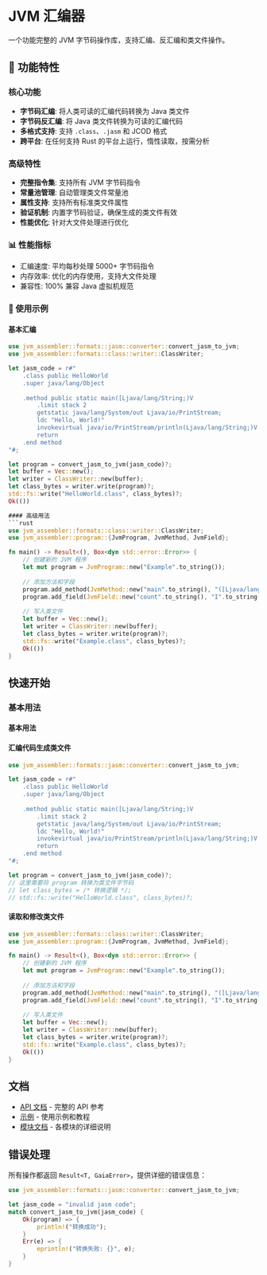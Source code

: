 # JVM 汇编器

一个功能完整的 JVM 字节码操作库，支持汇编、反汇编和类文件操作。

## 🚀 功能特性

### 核心功能
- **字节码汇编**: 将人类可读的汇编代码转换为 Java 类文件
- **字节码反汇编**: 将 Java 类文件转换为可读的汇编代码
- **多格式支持**: 支持 `.class`、`.jasm` 和 JCOD 格式
- **跨平台**: 在任何支持 Rust 的平台上运行，惰性读取，按需分析

### 高级特性
- **完整指令集**: 支持所有 JVM 字节码指令
- **常量池管理**: 自动管理类文件常量池
- **属性支持**: 支持所有标准类文件属性
- **验证机制**: 内置字节码验证，确保生成的类文件有效
- **性能优化**: 针对大文件处理进行优化

### 📊 性能指标
- 汇编速度: 平均每秒处理 5000+ 字节码指令
- 内存效率: 优化的内存使用，支持大文件处理
- 兼容性: 100% 兼容 Java 虚拟机规范

### 🔧 使用示例

#### 基本汇编
```rust
use jvm_assembler::formats::jasm::converter::convert_jasm_to_jvm;
use jvm_assembler::formats::class::writer::ClassWriter;

let jasm_code = r#"
    .class public HelloWorld
    .super java/lang/Object
    
    .method public static main([Ljava/lang/String;)V
        .limit stack 2
        getstatic java/lang/System/out Ljava/io/PrintStream;
        ldc "Hello, World!"
        invokevirtual java/io/PrintStream/println(Ljava/lang/String;)V
        return
    .end method
"#;

let program = convert_jasm_to_jvm(jasm_code)?;
let buffer = Vec::new();
let writer = ClassWriter::new(buffer);
let class_bytes = writer.write(program)?;
std::fs::write("HelloWorld.class", class_bytes)?;
Ok(())

#### 高级用法
```rust
use jvm_assembler::formats::class::writer::ClassWriter;
use jvm_assembler::program::{JvmProgram, JvmMethod, JvmField};

fn main() -> Result<(), Box<dyn std::error::Error>> {
    // 创建新的 JVM 程序
    let mut program = JvmProgram::new("Example".to_string());
    
    // 添加方法和字段
    program.add_method(JvmMethod::new("main".to_string(), "([Ljava/lang/String;)V".to_string()));
    program.add_field(JvmField::new("count".to_string(), "I".to_string()));
    
    // 写入类文件
    let buffer = Vec::new();
    let writer = ClassWriter::new(buffer);
    let class_bytes = writer.write(program)?;
    std::fs::write("Example.class", class_bytes)?;
    Ok(())
}
```


## 快速开始



### 基本用法

#### 基本用法

#### 汇编代码生成类文件
```rust
use jvm_assembler::formats::jasm::converter::convert_jasm_to_jvm;

let jasm_code = r#"
    .class public HelloWorld
    .super java/lang/Object
    
    .method public static main([Ljava/lang/String;)V
        .limit stack 2
        getstatic java/lang/System/out Ljava/io/PrintStream;
        ldc "Hello, World!"
        invokevirtual java/io/PrintStream/println(Ljava/lang/String;)V
        return
    .end method
"#;

let program = convert_jasm_to_jvm(jasm_code)?;
// 这里需要将 program 转换为类文件字节码
// let class_bytes = /* 转换逻辑 */;
// std::fs::write("HelloWorld.class", class_bytes)?;
```

#### 读取和修改类文件
```rust
use jvm_assembler::formats::class::writer::ClassWriter;
use jvm_assembler::program::{JvmProgram, JvmMethod, JvmField};

fn main() -> Result<(), Box<dyn std::error::Error>> {
    // 创建新的 JVM 程序
    let mut program = JvmProgram::new("Example".to_string());
    
    // 添加方法和字段
    program.add_method(JvmMethod::new("main".to_string(), "([Ljava/lang/String;)V".to_string()));
    program.add_field(JvmField::new("count".to_string(), "I".to_string()));
    
    // 写入类文件
    let buffer = Vec::new();
    let writer = ClassWriter::new(buffer);
    let class_bytes = writer.write(program)?;
    std::fs::write("Example.class", class_bytes)?;
    Ok(())
}
```

## 文档

- [API 文档](https://docs.rs/jvm-assembler) - 完整的 API 参考
- [示例](examples/) - 使用示例和教程
- [模块文档](src/) - 各模块的详细说明

## 错误处理

所有操作都返回 `Result<T, GaiaError>`，提供详细的错误信息：

```rust
use jvm_assembler::formats::jasm::converter::convert_jasm_to_jvm;

let jasm_code = "invalid jasm code";
match convert_jasm_to_jvm(jasm_code) {
    Ok(program) => {
        println!("转换成功");
    }
    Err(e) => {
        eprintln!("转换失败: {}", e);
    }
}
```